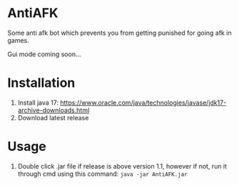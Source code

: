 # AntiAFK

Some anti afk bot which prevents you from getting punished for going afk in games.

Gui mode coming soon...

# Installation

1. Install java 17: https://www.oracle.com/java/technologies/javase/jdk17-archive-downloads.html
2. Download latest release

# Usage

1. Double click .jar file if release is above version 1.1, however if not, run it through cmd using this command: `java -jar AntiAFK.jar`
